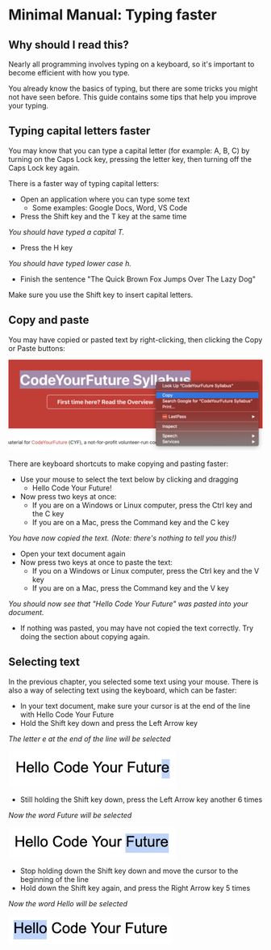 # Minimal Manual: Typing faster

## Why should I read this?

Nearly all programming involves typing on a keyboard, so it's important to become efficient with how you type.

You already know the basics of typing, but there are some tricks you might not have seen before. This guide contains some tips that help you improve your typing.

## Typing capital letters faster

You may know that you can type a capital letter (for example: A, B, C) by turning on the Caps Lock key, pressing the letter key, then turning off the Caps Lock key again.

There is a faster way of typing capital letters:

- Open an application where you can type some text
  - Some examples: Google Docs, Word, VS Code
- Press the Shift key and the T key at the same time

*You should have typed a capital T.*

- Press the H key

*You should have typed lower case h.*

* Finish the sentence "The Quick Brown Fox Jumps Over The Lazy Dog"

Make sure you use the Shift key to insert capital letters.

## Copy and paste

You may have copied or pasted text by right-clicking, then clicking the Copy or Paste buttons:

![Copy menu](./copy-menu.png)

There are keyboard shortcuts to make copying and pasting faster:

- Use your mouse to select the text below by clicking and dragging
  - Hello Code Your Future!
- Now press two keys at once:
  - If you are on a Windows or Linux computer, press the Ctrl key and the C key
  - If you are on a Mac, press the Command key and the C key

*You have now copied the text. (Note: there's nothing to tell you this!)*

- Open your text document again
- Now press two keys at once to paste the text:
  - If you on a Windows or Linux computer, press the Ctrl key and the V key
  - If you are on a Mac, press the Command key and the V key

*You should now see that "Hello Code Your Future" was pasted into your document.*

- If nothing was pasted, you may have not copied the text correctly. Try doing the section about copying again.

## Selecting text

In the previous chapter, you selected some text using your mouse. There is also a way of selecting text using the keyboard, which can be faster:

- In your text document, make sure your cursor is at the end of the line with Hello Code Your Future
- Hold the Shift key down and press the Left Arrow key

*The letter e at the end of the line will be selected*

![Selection exercise 1](./selection-1.png)

- Still holding the Shift key down, press the Left Arrow key another 6 times

*Now the word Future will be selected*

![Selection exercise 2](./selection-2.png)

- Stop holding down the Shift key down and move the cursor to the beginning of the line
- Hold down the Shift key again, and press the Right Arrow key 5 times

*Now the word Hello will be selected*

![Selection exercise 3](./selection-3.png)

